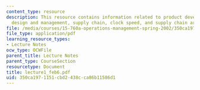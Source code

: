 ```yaml
---
content_type: resource
description: This resource contains information related to product development, prcess
  design and management, supply chain, clock speed, and supply chain architecture.
file: /media/courses/15-760a-operations-management-spring-2002/350ca1971151cbd2438cca86b11586d1_lecture1_feb6.pdf
file_type: application/pdf
learning_resource_types:
- Lecture Notes
ocw_type: OCWFile
parent_title: Lecture Notes
parent_type: CourseSection
resourcetype: Document
title: lecture1_feb6.pdf
uid: 350ca197-1151-cbd2-438c-ca86b11586d1
---
```

